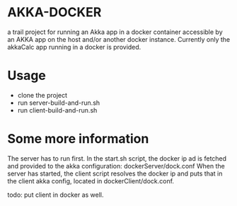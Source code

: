 # AKKA-DOCKER
a trail project for running an Akka app in a docker container accessible by an AKKA app on the host and/or another docker instance.
Currently only the akkaCalc app running in a docker is provided.

# Usage

* clone the project
* run server-build-and-run.sh
* run client-build-and-run.sh 


# Some more information

The server has to run first. In the start.sh script, the docker ip ad is fetched and provided to the akka configuration: dockerServer/dock.conf
When the server has started, the client script resolves the docker ip and puts that in the client akka config, located in dockerClient/dock.conf.

todo: put client in docker as well.